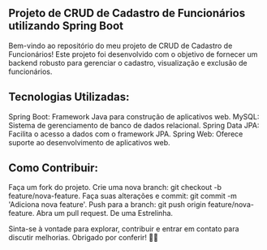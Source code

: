 ## Projeto de CRUD de Cadastro de Funcionários utilizando Spring Boot

Bem-vindo ao repositório do meu projeto de CRUD de Cadastro de Funcionários! Este projeto foi desenvolvido com o objetivo de fornecer um backend robusto para gerenciar o cadastro, visualização e exclusão de funcionários.

## Tecnologias Utilizadas:

Spring Boot: Framework Java para construção de aplicativos web.
MySQL: Sistema de gerenciamento de banco de dados relacional.
Spring Data JPA: Facilita o acesso a dados com o framework JPA.
Spring Web: Oferece suporte ao desenvolvimento de aplicativos web.

## Como Contribuir:

Faça um fork do projeto.
Crie uma nova branch: git checkout -b feature/nova-feature.
Faça suas alterações e commit: git commit -m 'Adiciona nova feature'.
Push para a branch: git push origin feature/nova-feature.
Abra um pull request.
De uma Estrelinha.

Sinta-se à vontade para explorar, contribuir e entrar em contato para discutir melhorias. Obrigado por conferir! 🚀✨
